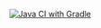 [![Java CI with Gradle](https://github.com/IrinaSanna/CardDeliveryChangeDate/actions/workflows/gradle.yml/badge.svg)](https://github.com/IrinaSanna/CardDeliveryChangeDate/actions/workflows/gradle.yml)